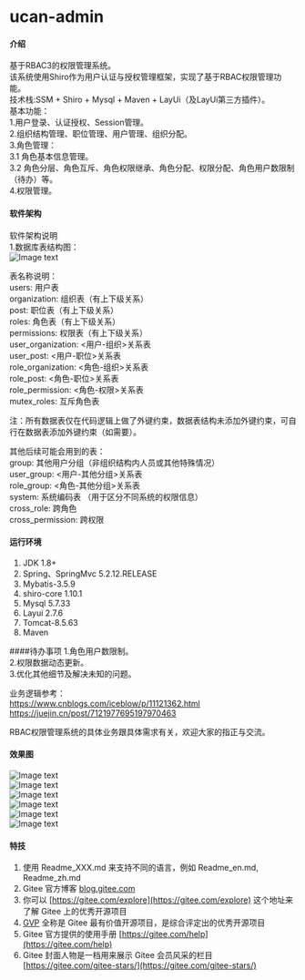 # ucan-admin

#### 介绍
基于RBAC3的权限管理系统。<br>
该系统使用Shiro作为用户认证与授权管理框架，实现了基于RBAC权限管理功能。<br>
技术栈:SSM + Shiro + Mysql + Maven + LayUi（及LayUi第三方插件）。<br>
基本功能：<br>
1.用户登录、认证授权、Session管理。<br>
2.组织结构管理、职位管理、用户管理、组织分配。<br>
3.角色管理：<br>
	3.1 角色基本信息管理。<br>
	3.2 角色分层、角色互斥、角色权限继承、角色分配、权限分配、角色用户数限制（待办）等。<br>
4.权限管理。<br>

#### 软件架构
软件架构说明<br>
1.数据库表结构图：<br>
![Image text](https://gitee.com/mrcen/ucan-admin/raw/master/src/main/webapp/imgs/db-erd.png)<br>

表名称说明：<br>
users: 用户表<br>
organization: 组织表（有上下级关系）<br>
post: 职位表（有上下级关系）<br>
roles: 角色表（有上下级关系）<br>
permissions: 权限表（有上下级关系）<br>
user_organization: <用户-组织>关系表<br>
user_post: <用户-职位>关系表<br>
role_organization: <角色-组织>关系表<br>
role_post: <角色-职位>关系表<br>
role_permission: <角色-权限>关系表<br>
mutex_roles: 互斥角色表<br>

注：所有数据表仅在代码逻辑上做了外键约束，数据表结构未添加外键约束，可自行在数据表添加外键约束（如需要）。<br>

其他后续可能会用到的表：<br>
group: 其他用户分组（非组织结构内人员或其他特殊情况）<br>
user_group: <用户-其他分组>关系表<br>
role_group: <角色-其他分组>关系表<br>
system: 系统编码表 （用于区分不同系统的权限信息）<br>
cross_role: 跨角色<br>
cross_permission: 跨权限<br>

#### 运行环境
1.  JDK 1.8+
2.  Spring、SpringMvc 5.2.12.RELEASE
3.  Mybatis-3.5.9
4.  shiro-core 1.10.1
5.  Mysql 5.7.33
6.  Layui 2.7.6
7.  Tomcat-8.5.63
8.  Maven

####待办事项
1.角色用户数限制。<br>
2.权限数据动态更新。<br>
3.优化其他细节及解决未知的问题。<br>

业务逻辑参考：<br>
https://www.cnblogs.com/iceblow/p/11121362.html<br>
https://juejin.cn/post/7121977695197970463<br>

RBAC权限管理系统的具体业务跟具体需求有关，欢迎大家的指正与交流。<br>


#### 效果图
![Image text](https://gitee.com/mrcen/ucan-admin/raw/master/src/main/webapp/imgs/login-effect.png)<br>
![Image text](https://gitee.com/mrcen/ucan-admin/raw/master/src/main/webapp/imgs/home-effect.png)<br>
![Image text](https://gitee.com/mrcen/ucan-admin/raw/master/src/main/webapp/imgs/user-effect.png)<br>
![Image text](https://gitee.com/mrcen/ucan-admin/raw/master/src/main/webapp/imgs/role-effect.png)<br>
![Image text](https://gitee.com/mrcen/ucan-admin/raw/master/src/main/webapp/imgs/permission-effect.png)<br>
![Image text](https://gitee.com/mrcen/ucan-admin/raw/master/src/main/webapp/imgs/setting-effect.png)<br>

#### 特技

1.  使用 Readme\_XXX.md 来支持不同的语言，例如 Readme\_en.md, Readme\_zh.md
2.  Gitee 官方博客 [blog.gitee.com](https://blog.gitee.com)
3.  你可以 [https://gitee.com/explore](https://gitee.com/explore) 这个地址来了解 Gitee 上的优秀开源项目
4.  [GVP](https://gitee.com/gvp) 全称是 Gitee 最有价值开源项目，是综合评定出的优秀开源项目
5.  Gitee 官方提供的使用手册 [https://gitee.com/help](https://gitee.com/help)
6.  Gitee 封面人物是一档用来展示 Gitee 会员风采的栏目 [https://gitee.com/gitee-stars/](https://gitee.com/gitee-stars/)

